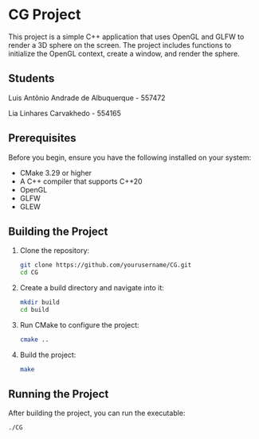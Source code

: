 # CG Project

This project is a simple C++ application that uses OpenGL and GLFW to render a 3D sphere on the screen. The project includes functions to initialize the OpenGL context, create a window, and render the sphere.

## Students

Luis Antônio Andrade de Albuquerque - 557472

Lia Linhares Carvakhedo - 554165

## Prerequisites

Before you begin, ensure you have the following installed on your system:

- CMake 3.29 or higher
- A C++ compiler that supports C++20
- OpenGL
- GLFW
- GLEW

## Building the Project

1. Clone the repository:
    ```sh
    git clone https://github.com/yourusername/CG.git
    cd CG
    ```

2. Create a build directory and navigate into it:
    ```sh
    mkdir build
    cd build
    ```

3. Run CMake to configure the project:
    ```sh
    cmake ..
    ```

4. Build the project:
    ```sh
    make
    ```

## Running the Project

After building the project, you can run the executable:

```sh
./CG
